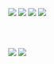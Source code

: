 <img src="https://github-readme-stats.vercel.app/api?username=CartimDraluc">
<img src="https://github-readme-streak-stats.herokuapp.com/?user=CartimDraluc">
<img src="https://github-profile-trophy.vercel.app/?username=CartimDraluc">
<img src="https://github-readme-stats.vercel.app/api/top-langs/?username=CartimDraluc&theme=blue-green">

<br><br>

<img src="https://readme-jokes.vercel.app/api">
<img src="https://contributor-graph-api.apiseven.com/contributors-svg?chart=contributorOverTime&repo=CartimDraluc/Cartimpedia">
